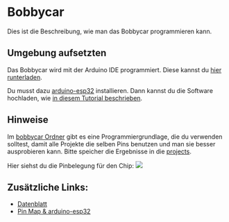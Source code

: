 Bobbycar
========

Dies ist die Beschreibung, wie man das Bobbycar programmieren kann.

Umgebung aufsetzten
-------------------

Das Bobbycar wird mit der Arduino IDE programmiert.
Diese kannst du [hier runterladen][download-arduino].

Du musst dazu [arduino-esp32][arduino-esp32] installieren.
Dann kannst du die Software hochladen, wie [in diesem Tutorial beschrieben][esp-install].

Hinweise
--------

Im [bobbycar Ordner](bobbycar) gibt es eine Programmiergrundlage, die
du verwenden solltest, damit alle Projekte die selben Pins benutzen und
man sie besser ausprobieren kann.
Bitte speicher die Ergebnisse in die [projects][projects].

Hier siehst du die Pinbelegung für den Chip:
![](https://github.com/espressif/arduino-esp32/raw/master/docs/esp32_pinmap.png)


Zusätzliche Links:
------------------

- [Datenblatt](http://akizukidenshi.com/download/ds/espressifsystems/esp_wroom_32_datasheet_en.pdf)
- [Pin Map & arduino-esp32][arduino-esp32]

[download-arduino]: https://www.arduino.cc/en/Main/Software
[esp-install]: https://techtutorialsx.com/2017/06/05/esp-wroom-32-uploading-a-program-with-arduino-ide/
[projects]: https://github.com/CoderDojoPotsdam/projects/tree/master/Arduino/bobbycar
[arduino-esp32]: https://github.com/espressif/arduino-esp32#readme
